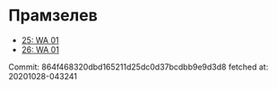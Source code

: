 # Прамзелев
- [25: WA 01](25.md)
- [26: WA 01](26.md)

Commit: 864f468320dbd165211d25dc0d37bcdbb9e9d3d8
 fetched at: 20201028-043241
